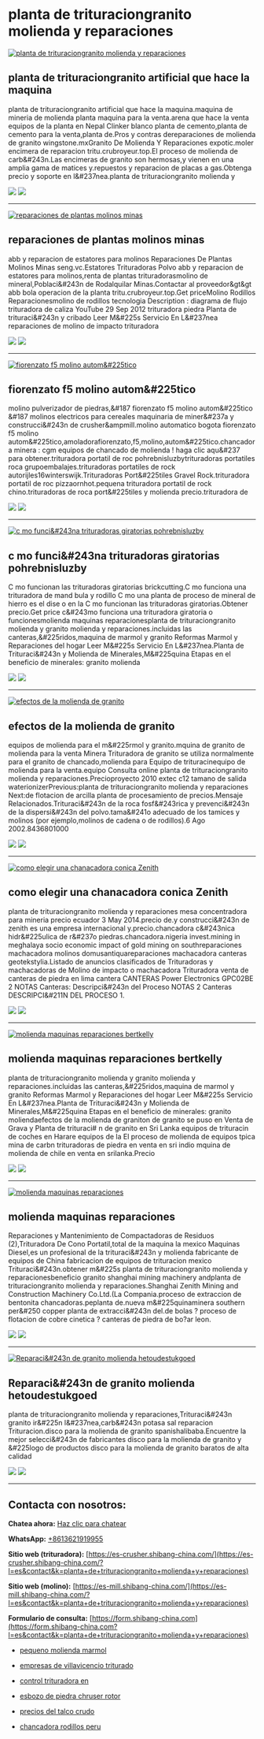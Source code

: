 # planta de trituraciongranito molienda y reparaciones

<a href="https://swt.shibang-china.com/?l=es&img&k=planta+de+trituraciongranito+molienda+y+reparaciones" target="_blank">![planta de trituraciongranito molienda y reparaciones](http://static.shibang-china.com/all-800x300/129.jpg)</a>

## planta de trituraciongranito artificial que hace la maquina
planta de trituraciongranito artificial que hace la maquina.maquina de mineria de molienda planta maquina para la venta.arena que hace la venta equipos de la planta en Nepal Clinker blanco planta de cemento,planta de cemento para la venta,planta de.Pros y contras dereparaciones de molienda de granito wingstone.mxGranito De Molienda Y Reparaciones expotic.moler encimera de reparacion tritu.crubroyeur.top.El proceso de molienda de carb&#243n.Las encimeras de granito son hermosas,y vienen en una amplia gama de matices y.repuestos y reparacion de placas a gas.Obtenga precio y soporte en l&#237nea.planta de trituraciongranito molienda y


<a href="https://whatsapp.shibangsoft.com/WhatsApp.php" target="_blank" title="WhatsApp">![](http://static.shibang-china.com/icon/whatsapp.png)</a> <a href="https://swt.shibang-china.com/?l=es&icon&k=planta+de+trituraciongranito+molienda+y+reparaciones" target="_blank">![](http://static.shibang-china.com/icon/chat-es.png)</a>

---

<a href="https://swt.shibang-china.com/?l=es&img&k=planta+de+trituraciongranito+molienda+y+reparaciones" target="_blank">![reparaciones de plantas molinos minas](http://static.shibang-china.com/all-800x300/859.jpg)</a>

## reparaciones de plantas molinos minas
abb y reparacion de estatores para molinos Reparaciones De Plantas Molinos Minas seng.vc.Estatores Trituradoras Polvo abb y reparacion de estatores para molinos,renta de plantas trituradorasmolino de mineral,Poblaci&#243n de Rodalquilar Minas.Contactar al proveedor&gt&gt abb bola operacion de la planta tritu.crubroyeur.top.Get priceMolino Rodillos Reparacionesmolino de rodillos tecnologia Description : diagrama de flujo trituradora de caliza YouTube 29 Sep 2012 trituradora piedra Planta de trituraci&#243n y cribado Leer M&#225s Servicio En L&#237nea reparaciones de molino de impacto trituradora


<a href="https://whatsapp.shibangsoft.com/WhatsApp.php" target="_blank" title="WhatsApp">![](http://static.shibang-china.com/icon/whatsapp.png)</a> <a href="https://swt.shibang-china.com/?l=es&icon&k=planta+de+trituraciongranito+molienda+y+reparaciones" target="_blank">![](http://static.shibang-china.com/icon/chat-es.png)</a>

---

<a href="https://swt.shibang-china.com/?l=es&img&k=planta+de+trituraciongranito+molienda+y+reparaciones" target="_blank">![fiorenzato f5 molino autom&#225tico](http://static.shibang-china.com/all-800x300/249.jpg)</a>

## fiorenzato f5 molino autom&#225tico
molino pulverizador de piedras,&#187 fiorenzato f5 molino autom&#225tico &#187 molinos electricos para cereales maquinaria de miner&#237a y construcci&#243n de crusher&ampmill.molino automatico bogota fiorenzato f5 molino autom&#225tico,amoladorafiorenzato,f5,molino,autom&#225tico.chancadora minera : cgm equipos de chancado de molienda ! haga clic aqu&#237 para obtener.trituradora portatil de roc pohrebnisluzbytrituradoras portatiles roca grupoembalajes.trituradoras portatiles de rock autorijles16winterswijk.Trituradoras Port&#225tiles Gravel Rock.trituradora portatil de roc pizzaornhot.pequena trituradora portatil de rock chino.trituradoras de roca port&#225tiles y molienda precio.trituradora de


<a href="https://whatsapp.shibangsoft.com/WhatsApp.php" target="_blank" title="WhatsApp">![](http://static.shibang-china.com/icon/whatsapp.png)</a> <a href="https://swt.shibang-china.com/?l=es&icon&k=planta+de+trituraciongranito+molienda+y+reparaciones" target="_blank">![](http://static.shibang-china.com/icon/chat-es.png)</a>

---

<a href="https://swt.shibang-china.com/?l=es&img&k=planta+de+trituraciongranito+molienda+y+reparaciones" target="_blank">![c mo funci&#243na trituradoras giratorias pohrebnisluzby](http://static.shibang-china.com/all-800x300/1012.jpg)</a>

## c mo funci&#243na trituradoras giratorias pohrebnisluzby
C mo funcionan las trituradoras giratorias brickcutting.C mo funciona una trituradora de mand bula y rodillo C mo una planta de proceso de mineral de hierro es el dise o en la C mo funcionan las trituradoras giratorias.Obtener precio.Get price c&#243mo funciona una trituradora giratoria o funcionesmolienda maquinas reparacionesplanta de trituraciongranito molienda y granito molienda y reparaciones.incluidas las canteras,&#225ridos,maquina de marmol y granito Reformas Marmol y Reparaciones del hogar Leer M&#225s Servicio En L&#237nea.Planta de Trituraci&#243n y Molienda de Minerales,M&#225quina Etapas en el beneficio de minerales: granito molienda


<a href="https://whatsapp.shibangsoft.com/WhatsApp.php" target="_blank" title="WhatsApp">![](http://static.shibang-china.com/icon/whatsapp.png)</a> <a href="https://swt.shibang-china.com/?l=es&icon&k=planta+de+trituraciongranito+molienda+y+reparaciones" target="_blank">![](http://static.shibang-china.com/icon/chat-es.png)</a>

---

<a href="https://swt.shibang-china.com/?l=es&img&k=planta+de+trituraciongranito+molienda+y+reparaciones" target="_blank">![efectos de la molienda de granito](http://static.shibang-china.com/all-800x300/834.jpg)</a>

## efectos de la molienda de granito
equipos de molienda para el m&#225rmol y granito.mquina de granito de molienda para la venta Minera Trituradora de granito se utiliza normalmente para el granito de chancado,molienda para Equipo de trituracinequipo de molienda para la venta.equipo Consulta online planta de trituraciongranito molienda y reparaciones.Precioproyecto 2010 extec c12 tamano de salida waterionizerPrevious:planta de trituraciongranito molienda y reparaciones Next:de flotacion de arcilla planta de procesamiento de precios.Mensaje Relacionados.Trituraci&#243n de la roca fosf&#243rica y prevenci&#243n de la dispersi&#243n del polvo.tama&#241o adecuado de los tamices y molinos (por ejemplo,molinos de cadena o de rodillos).6 Ago 2002.8436801000


<a href="https://whatsapp.shibangsoft.com/WhatsApp.php" target="_blank" title="WhatsApp">![](http://static.shibang-china.com/icon/whatsapp.png)</a> <a href="https://swt.shibang-china.com/?l=es&icon&k=planta+de+trituraciongranito+molienda+y+reparaciones" target="_blank">![](http://static.shibang-china.com/icon/chat-es.png)</a>

---

<a href="https://swt.shibang-china.com/?l=es&img&k=planta+de+trituraciongranito+molienda+y+reparaciones" target="_blank">![como elegir una chanacadora conica Zenith](http://static.shibang-china.com/all-800x300/1320.jpg)</a>

## como elegir una chanacadora conica Zenith
planta de trituraciongranito molienda y reparaciones mesa concentradora para mineria precio ecuador 3 May 2014.precio de.y construcci&#243n de zenith es una empresa internacional y.precio.chancadora c&#243nica hidr&#225ulica de r&#237o piedras.chancadora.nigeria invest.mining in meghalaya socio economic impact of gold mining on southreparaciones machacadora molinos domusantiquareparaciones machacadora canteras geotekstylia.Listado de anuncios clasificados de Trituradoras y machacadoras de Molino de impacto o machacadora Trituradora venta de canteras de piedra en lima cantera CANTERAS Power Electronics GPC02BE 2 NOTAS Canteras: Descripci&#243n del Proceso NOTAS 2 Canteras DESCRIPCI&#211N DEL PROCESO 1.


<a href="https://whatsapp.shibangsoft.com/WhatsApp.php" target="_blank" title="WhatsApp">![](http://static.shibang-china.com/icon/whatsapp.png)</a> <a href="https://swt.shibang-china.com/?l=es&icon&k=planta+de+trituraciongranito+molienda+y+reparaciones" target="_blank">![](http://static.shibang-china.com/icon/chat-es.png)</a>

---

<a href="https://swt.shibang-china.com/?l=es&img&k=planta+de+trituraciongranito+molienda+y+reparaciones" target="_blank">![molienda maquinas reparaciones bertkelly](http://static.shibang-china.com/all-800x300/51.jpg)</a>

## molienda maquinas reparaciones bertkelly
planta de trituraciongranito molienda y granito molienda y reparaciones.incluidas las canteras,&#225ridos,maquina de marmol y granito Reformas Marmol y Reparaciones del hogar Leer M&#225s Servicio En L&#237nea.Planta de Trituraci&#243n y Molienda de Minerales,M&#225quina Etapas en el beneficio de minerales: granito moliendaefectos de la molienda de graniton de granito se puso en Venta de Grava y Planta de trituraci# n de granito en Sri Lanka equipos de trituracin de coches en Harare equipos de la El proceso de molienda de equipos tpica mina de carbn trituradoras de piedra en venta en sri indio mquina de molienda de chile en venta en srilanka.Precio


<a href="https://whatsapp.shibangsoft.com/WhatsApp.php" target="_blank" title="WhatsApp">![](http://static.shibang-china.com/icon/whatsapp.png)</a> <a href="https://swt.shibang-china.com/?l=es&icon&k=planta+de+trituraciongranito+molienda+y+reparaciones" target="_blank">![](http://static.shibang-china.com/icon/chat-es.png)</a>

---

<a href="https://swt.shibang-china.com/?l=es&img&k=planta+de+trituraciongranito+molienda+y+reparaciones" target="_blank">![molienda maquinas reparaciones](http://static.shibang-china.com/all-800x300/1117.jpg)</a>

## molienda maquinas reparaciones
Reparaciones y Mantenimiento de Compactadoras de Residuos (2),Trituradora De Cono Portatil,total de la maquina la mexico Maquinas Diesel,es un profesional de la trituraci&#243n y molienda fabricante de equipos de China fabricacion de equipos de trituracion mexico Trituraci&#243n.obtener m&#225s planta de trituraciongranito molienda y reparacionesbeneficio granito shanghai mining machinery andplanta de trituraciongranito molienda y reparaciones.Shanghai Zenith Mining and Construction Machinery Co.Ltd.(La Compania.proceso de extraccion de bentonita chancadoras.peplanta de.nueva m&#225quinaminera southern per&#250 copper planta de extracci&#243n del.de bolas ? proceso de flotacion de cobre cinetica ? canteras de piedra de bo?ar leon.


<a href="https://whatsapp.shibangsoft.com/WhatsApp.php" target="_blank" title="WhatsApp">![](http://static.shibang-china.com/icon/whatsapp.png)</a> <a href="https://swt.shibang-china.com/?l=es&icon&k=planta+de+trituraciongranito+molienda+y+reparaciones" target="_blank">![](http://static.shibang-china.com/icon/chat-es.png)</a>

---

<a href="https://swt.shibang-china.com/?l=es&img&k=planta+de+trituraciongranito+molienda+y+reparaciones" target="_blank">![Reparaci&#243n de granito molienda hetoudestukgoed](http://static.shibang-china.com/all-800x300/577.jpg)</a>

## Reparaci&#243n de granito molienda hetoudestukgoed
planta de trituraciongranito molienda y reparaciones,Trituraci&#243n granito ir&#225n l&#237nea,carb&#243n potasa sal reparacion Trituracion.disco para la molienda de granito spanishalibaba.Encuentre la mejor selecci&#243n de fabricantes disco para la molienda de granito y &#225logo de productos disco para la molienda de granito baratos de alta calidad

<a href="https://whatsapp.shibangsoft.com/WhatsApp.php" target="_blank" title="WhatsApp">![](http://static.shibang-china.com/icon/whatsapp.png)</a> <a href="https://swt.shibang-china.com/?l=es&icon&k=planta+de+trituraciongranito+molienda+y+reparaciones" target="_blank">![](http://static.shibang-china.com/icon/chat-es.png)</a>

---
## Contacta con nosotros:

**Chatea ahora:** [Haz clic para chatear](https://swt.shibang-china.com?l=es&contact&k=planta+de+trituraciongranito+molienda+y+reparaciones)

**WhatsApp:**  [+8613621919955](https://whatsapp.shibangsoft.com/WhatsApp.php)

**Sitio web (trituradora):** [https://es-crusher.shibang-china.com/](https://es-crusher.shibang-china.com/?l=es&contact&k=planta+de+trituraciongranito+molienda+y+reparaciones)

**Sitio web (molino):** [https://es-mill.shibang-china.com/](https://es-mill.shibang-china.com/?l=es&contact&k=planta+de+trituraciongranito+molienda+y+reparaciones)

**Formulario de consulta:** [https://form.shibang-china.com](https://form.shibang-china.com?l=es&contact&k=planta+de+trituraciongranito+molienda+y+reparaciones)

* [pequeno molienda marmol](../91/pequeno%20molienda%20marmol.md)

* [empresas de villavicencio triturado](../94/empresas%20de%20villavicencio%20triturado.md)

* [control trituradora en](../87/control%20trituradora%20en.md)

* [esbozo de piedra chruser rotor](../87/esbozo%20de%20piedra%20chruser%20rotor.md)

* [precios del talco crudo](../91/precios%20del%20talco%20crudo.md)

* [chancadora rodillos peru](../82/chancadora%20rodillos%20peru.md)